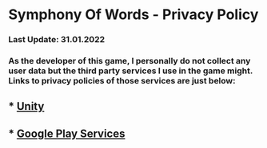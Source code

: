 # Symphony Of Words - Privacy Policy

### Last Update: 31.01.2022

### As the developer of this game, I personally do not collect any user data but the third party services I use in the game might.  Links to privacy policies of those services are just below:

## * [Unity](https://unity3d.com/legal/privacy-policy)

## * [Google Play Services](https://www.google.com/policies/privacy/)
